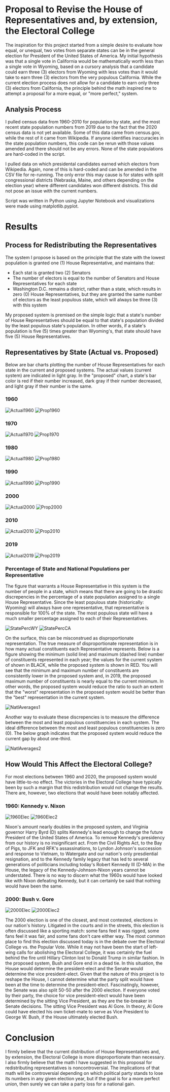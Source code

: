 # Proposal to Revise the House of Representatives and, by extension, the Electoral College

The inspiration for this project started from a simple desire to evaluate how equal, or unequal, two votes from separate states can be in the general election for President of the United States of America. My initial hypothesis was that a single vote in California would be mathematically worth less than a single vote in Wyoming, based on a cursory analysis that a candidate could earn three (3) electors from Wyoming with less votes than it would take to earn three (3) electors from the very populous California. While the current election process does not allow for a candidate to earn only three (3) electors from California, the principle behind the math inspired me to attempt a proposal for a more equal, or "more perfect," system.

## Analysis Process

I pulled census data from 1960-2010 for population by state, and the most recent state population numbers from 2019 due to the fact that the 2020 census data is not yet available. Some of this data came from census.gov, while the rest of it came from Wikipedia. If anyone identifies inaccuracies in the state population numbers, this code can be rerun with those values amended and there should not be any errors. None of the state populations are hard-coded in the script.

I pulled data on which presidental candidates earned which electors from Wikipedia. Again, none of this is hard-coded and can be amended in the CSV file for re-running. The only error this may cause is for states with split congressional districts (Nebraska, Maine, and others depending on the election year) where different candidates won different districts. This did not pose an issue with the current numbers.

Script was written in Python using Jupyter Notebook and visualizations were made using matplotlib.pyplot.

# Results
## Process for Redistributing the Representatives

The system I propose is based on the principle that the state with the lowest population is granted one (1) House Representative, and maintains that: 

- Each stat is granted two (2) Senators
- The number of electors is equal to the number of Senators and House Representatives for each state
- Washington D.C. remains a district, rather than a state, which results in zero (0) House Representatives, but they are granted the same number of electors as the least populous state, which will always be three (3) with this system


My proposed system is premised on the simple logic that a state's number of House Representatives should be equal to that state's population divided by the least populous state's population. In other words, if a state's population is five (5) times greater than Wyoming's, that state should have five (5) House Representatives.

## Representatives by State (Actual vs. Proposed)

Below are bar charts plotting the number of House Representatives for each state in the current and proposed systems. The actual values (current system) are indicated in light gray. In the "proposed" chart, a state's bar color is red if their number increased, dark gray if their number decreased, and light gray if their number is the same.

### 1960
![Actual1960](figs/RepsPerStatebyYear/1960reps_barhchart.png)
![Prop1960](figs/RepsPerStatebyYear/1960propreps_barhchart.png)
### 1970
![Actual1970](figs/RepsPerStatebyYear/1970reps_barhchart.png)
![Prop1970](figs/RepsPerStatebyYear/1970propreps_barhchart.png)
### 1980
![Actual1980](figs/RepsPerStatebyYear/1980reps_barhchart.png)
![Prop1980](figs/RepsPerStatebyYear/1980propreps_barhchart.png)
### 1990
![Actual1990](figs/RepsPerStatebyYear/1990reps_barhchart.png)
![Prop1990](figs/RepsPerStatebyYear/1990propreps_barhchart.png)
### 2000
![Actual2000](figs/RepsPerStatebyYear/2000reps_barhchart.png)
![Prop2000](figs/RepsPerStatebyYear/2000propreps_barhchart.png)
### 2010
![Actual2010](figs/RepsPerStatebyYear/2010reps_barhchart.png)
![Prop2010](figs/RepsPerStatebyYear/2010propreps_barhchart.png)
### 2019
![Actual2019](figs/RepsPerStatebyYear/2019reps_barhchart.png)
![Prop2019](figs/RepsPerStatebyYear/2019propreps_barhchart.png)

### Percentage of State and National Populations per Representative

The figure that warrants a House Representative in this system is the number of people in a state, which means that there are going to be drastic discrepencies in the percentage of a state population assigned to a single House Representative. Since the least populous state (historically: Wyoming) will always have one representative, that representative is responsible for 100% of the state. The most populous state will have a much smaller percentage assigned to each of their Representatives.

![StatePercWY](figs/PercentOfStatePop/WyomingPercentStatePop.png)
![StatePercCA](figs/PercentOfStatePop/CaliforniaPercentStatePop.png)

On the surface, this can be misconstrued as disproportionate representation. The true measure of disproportionate representation is in how many actual constituents each Representative represents. Below is a figure showing the minimum (solid line) and maximum (dashed line) number of constituents represented in each year; the values for the current system of shown in BLACK, while the proposed system is shown in RED. You will see that the minimum and maximum number of constituents are consistently lower in the proposed system and, in 2019, the proposed maximum number of constituents is nearly equal to the current minimum. In other words, the proposed system would reduce the ratio to such an extent that the "worst" representation in the proposed system would be better than the "best" representation in the current system.

![NatlAverages1](figs/NatlAverages/popperrep_propandcurrent.png)

Another way to evaluate these discrepencies is to measure the difference between the most and least populous constituencies in each system. The ideal difference between the most and least populous constituencies is zero (0). The below graph indicates that the proposed system would reduce the current gap by about one-third.

![NatlAverages2](figs/NatlAverages/popperrep_deviation_propandcurrent.png)


## How Would This Affect the Electoral College?

For most elections between 1960 and 2020, the proposed system would have little-to-no effect. The victories in the Electoral College have typically been by such a margin that this redistribution would not change the results. There are, however, two elections that would have been notably affected.



### 1960: Kennedy v. Nixon

![1960Elec](figs/EC/1960ActualResults.png)
![1960Elec2](figs/EC/1960ProposedResults.png)

Nixon's amount nearly doubles in the proposed system, and Virginia governor Harry Byrd (D) splits Kennedy's lead enough to change the future President of the United States of America. To remove Kennedy's presidency from our history is no insignificant act. From the Civil Rights Act, to the Bay of Pigs, to JFK and RFK's assassinations, to Lyndon Johnson's succession and response to Vietnam, to Watergate and our nation's only presdiential resignation, and to the Kennedy family legacy that has led to several generations of politicians including today's Robert Kennedy III (D-MA) in the House, the legacy of the Kennedy-Johnson-Nixon years cannot be understated. There is no way to discern what the 1960s would have looked like with Nixon defeating Kennedy, but it can certainly be said that nothing would have been the same.




### 2000: Bush v. Gore

![2000Elec](figs/EC/2000ActualResults.png)
![2000Elec2](figs/EC/2000ProposedResults.png)

The 2000 election is one of the closest, and most contested, elections in our nation's history. Litigated in the courts and in the streets, this election is often discussed like a sporting match: some fans feel it was rigged, some fans feel it was fair, and some fans don't care either way. The most common place to find this election discussed today is in the debate over the Electoral College vs. the Popular Vote. While it may not have been the start of left-wing calls for abolishing the Electoral College, it was certainly the fuel behind the fire until Hillary Clinton lost to Donald Trump in similar fashion. In the proposed system, Bush and Gore end in a dead tie. In this situation, the House would determine the president-elect and the Senate would determine the vice president-elect. Given that the nature of this project is to reshape the House, I cannot determine what the party split would have been at the time to determine the president-elect. Fascinatingly, however, the Senate was also split 50-50 after the 2000 election. If everyone voted by their party, the choice for vice president-elect would have been determined by the sitting Vice President, as they are the tie-breaker in Senate decisions. The sitting Vice President was Al Gore. In theory, Al Gore could have elected his own ticket-mate to serve as Vice President to George W. Bush, if the House ultimately elected Bush.

# Conclusion

I firmly believe that the current distribution of House Representatives and, by extension, the Electoral College is more disproportionate than necessary. I also firmly believe that the math I have suggested in this proposal for redistributing representatives is noncontroversial. The implications of that math will be controversial depending on which political party stands to lose its numbers in any given election year, but if the goal is for a more perfect union, then surely we can take a party loss for a national gain. 
